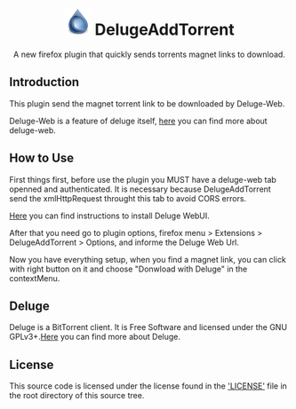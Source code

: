 <h1 align="center"><img src="https://github.com/muriloportugal/DelugeAddTorrent/blob/master/icons/deluge-48.png" width="48" height="48" /> DelugeAddTorrent</h1>
<p align="center">A new firefox plugin that quickly sends torrents magnet links to download.</p>

## Introduction

This plugin send the magnet torrent link to be downloaded by Deluge-Web.

Deluge-Web is a feature of deluge itself, <a href="https://dev.deluge-torrent.org/wiki/UserGuide/ThinClient#WebUI" target="_blank">here</a> you can find more about deluge-web.

## How to Use

First things first, before use the plugin you MUST have a deluge-web tab openned and authenticated. It is necessary because DelugeAddTorrent send the xmlHttpRequest throught this tab to avoid CORS errors.

<a href="https://dev.deluge-torrent.org/wiki/UserGuide/ThinClient" target="_blank">Here</a> you can find instructions to install Deluge WebUI.

After that you need go to plugin options, firefox menu > Extensions > DelugeAddTorrent > Options, and informe the Deluge Web Url.

Now you have everything setup, when you find a magnet link, you can click with right button on it and choose "Donwload with Deluge" in the contextMenu.


## Deluge
Deluge is a BitTorrent client. It is Free Software and licensed under the GNU GPLv3+.<a href="https://dev.deluge-torrent.org/" target="_blank">Here</a> you can find more about Deluge.

## License

This source code is licensed under the license found in the ['LICENSE'](LICENSE) file in the root directory of this source tree.
